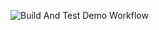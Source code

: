 ![Build And Test Demo Workflow](https://github.com/sarumait/github-actions-playground/actions/workflows/build-demo.yml/badge.svg)